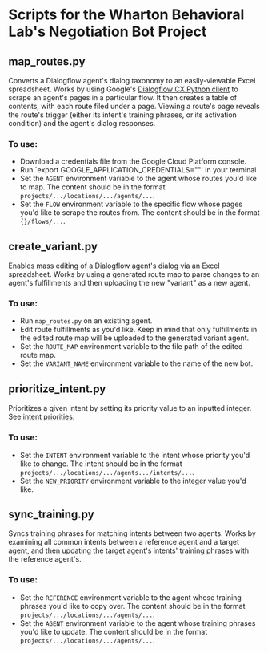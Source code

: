 # Scripts for the Wharton Behavioral Lab's Negotiation Bot Project 

## map_routes.py

Converts a Dialogflow agent's dialog taxonomy to an easily-viewable Excel spreadsheet. Works by using Google's [Dialogflow CX Python client](https://googleapis.dev/python/dialogflow-cx/latest/index.html) to scrape an agent's pages in a particular flow. It then creates a table of contents, with each route filed under a page. Viewing a route's page reveals the route's trigger (either its intent's training phrases, or its activation condition) and the agent's dialog responses.

### To use: 
- Download a credentials file from the Google Cloud Platform console.
- Run `export GOOGLE_APPLICATION_CREDENTIALS="<insert credentials here>"' in your terminal
- Set the `AGENT` environment variable to the agent whose routes you'd like to map. The content should be in the format `projects/.../locations/.../agents/...`.
- Set the `FLOW` environment variable to the specific flow whose pages you'd like to scrape the routes from. The content should be in the format `{}/flows/...`.

## create_variant.py

Enables mass editing of a Dialogflow agent's dialog via an Excel spreadsheet. Works by using a generated route map to parse changes to an agent's fulfillments and then uploading the new "variant" as a new agent.

### To use:
- Run `map_routes.py` on an existing agent.
- Edit route fulfillments as you'd like. Keep in mind that only fulfillments in the edited route map will be uploaded to the generated variant agent.
- Set the `ROUTE_MAP` environment variable to the file path of the edited route map.
- Set the `VARIANT_NAME` environment variable to the name of the new bot.

## prioritize_intent.py

Prioritizes a given intent by setting its priority value to an inputted integer. See [intent priorities](https://cloud.google.com/dialogflow/es/docs/intents-settings#priority).

### To use:
- Set the `INTENT` environment variable to the intent whose priority you'd like to change. The intent should be in the format `projects/.../locations/.../agents.../intents/...`.
- Set the `NEW_PRIORITY` environment variable to the integer value you'd like.

## sync_training.py

Syncs training phrases for matching intents between two agents. Works by examining all common intents between a reference agent and a target agent, and then updating the target agent's intents' training phrases with the reference agent's.

### To use:
- Set the `REFERENCE` environment variable to the agent whose training phrases you'd like to copy over. The content should be in the format `projects/.../locations/.../agents/...`.
- Set the `AGENT` environment variable to the agent whose training phrases you'd like to update. The content should be in the format `projects/.../locations/.../agents/...`.
